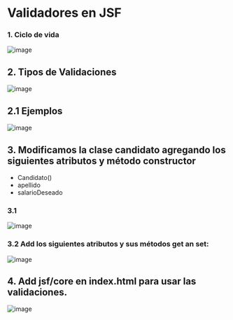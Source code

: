 # Validadores en JSF


### 1. Ciclo de vida

![image](https://user-images.githubusercontent.com/31961588/193364266-74bd3c47-6cfe-4f21-b434-f0e66b6ea809.png)

## 2. Tipos de Validaciones

![image](https://user-images.githubusercontent.com/31961588/193364497-5cec1a4b-ff69-40a5-9c3e-0198920498b2.png)

## 2.1  Ejemplos

![image](https://user-images.githubusercontent.com/31961588/193364755-24da3223-1880-4d09-a5f6-3ac77413b1e0.png)


## 3. Modificamos la clase candidato agregando los siguientes atributos y método constructor

- Candidato()
- apellido
- salarioDeseado

### 3.1 

![image](https://user-images.githubusercontent.com/31961588/193366829-37ff7c1d-6231-44aa-88aa-af8bf4b38fd1.png)

### 3.2 Add los siguientes atributos y sus métodos get an set:



![image](https://user-images.githubusercontent.com/31961588/193366955-c5cdb998-36a7-437f-86fc-bb2d777d25ba.png)


## 4. Add jsf/core en index.html para usar las validaciones. 

![image](https://user-images.githubusercontent.com/31961588/193386369-3638cd0c-2c42-40af-9702-eeb6ed81e70e.png)


